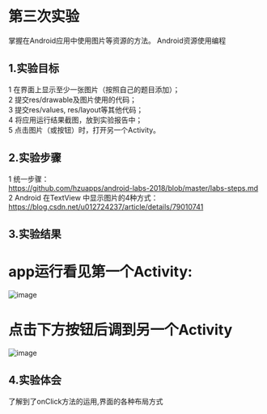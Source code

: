 # 第三次实验
掌握在Android应用中使用图片等资源的方法。
Android资源使用编程

## 1.实验目标

1    在界面上显示至少一张图片（按照自己的题目添加）；  
2    提交res/drawable及图片使用的代码；  
3    提交res/values, res/layout等其他代码；  
4    将应用运行结果截图，放到实验报告中；  
5    点击图片（或按钮）时，打开另一个Activity。  

## 2.实验步骤
1   统一步骤：  
    https://github.com/hzuapps/android-labs-2018/blob/master/labs-steps.md  
2   Android 在TextView 中显示图片的4种方式：  
    https://blog.csdn.net/u012724237/article/details/79010741  

## 3.实验结果
# app运行看见第一个Activity:
![image](https://raw.githubusercontent.com/wekun/android-labs-2018/master/soft1614080902315/cc%20(1).jpg)
# 点击下方按钮后调到另一个Activity
![image](https://raw.githubusercontent.com/wekun/android-labs-2018/master/soft1614080902315/cc%20(2).jpg)
## 4.实验体会
了解到了onClick方法的运用,界面的各种布局方式
